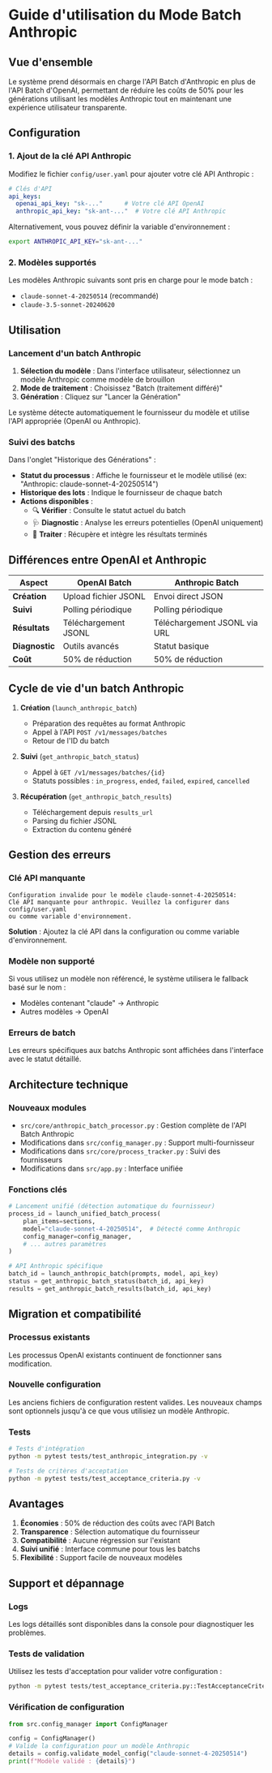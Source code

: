 # Guide d'utilisation du Mode Batch Anthropic

## Vue d'ensemble

Le système prend désormais en charge l'API Batch d'Anthropic en plus de l'API Batch d'OpenAI, permettant de réduire les coûts de 50% pour les générations utilisant les modèles Anthropic tout en maintenant une expérience utilisateur transparente.

## Configuration

### 1. Ajout de la clé API Anthropic

Modifiez le fichier `config/user.yaml` pour ajouter votre clé API Anthropic :

```yaml
# Clés d'API
api_keys:
  openai_api_key: "sk-..."      # Votre clé API OpenAI
  anthropic_api_key: "sk-ant-..."  # Votre clé API Anthropic
```

Alternativement, vous pouvez définir la variable d'environnement :
```bash
export ANTHROPIC_API_KEY="sk-ant-..."
```

### 2. Modèles supportés

Les modèles Anthropic suivants sont pris en charge pour le mode batch :

- `claude-sonnet-4-20250514` (recommandé)
- `claude-3.5-sonnet-20240620`

## Utilisation

### Lancement d'un batch Anthropic

1. **Sélection du modèle** : Dans l'interface utilisateur, sélectionnez un modèle Anthropic comme modèle de brouillon
2. **Mode de traitement** : Choisissez "Batch (traitement différé)"
3. **Génération** : Cliquez sur "Lancer la Génération"

Le système détecte automatiquement le fournisseur du modèle et utilise l'API appropriée (OpenAI ou Anthropic).

### Suivi des batchs

Dans l'onglet "Historique des Générations" :

- **Statut du processus** : Affiche le fournisseur et le modèle utilisé (ex: "Anthropic: claude-sonnet-4-20250514")
- **Historique des lots** : Indique le fournisseur de chaque batch
- **Actions disponibles** :
  - 🔍 **Vérifier** : Consulte le statut actuel du batch
  - 🩺 **Diagnostic** : Analyse les erreurs potentielles (OpenAI uniquement)
  - 🎯 **Traiter** : Récupère et intègre les résultats terminés

## Différences entre OpenAI et Anthropic

| Aspect | OpenAI Batch | Anthropic Batch |
|--------|--------------|-----------------|
| **Création** | Upload fichier JSONL | Envoi direct JSON |
| **Suivi** | Polling périodique | Polling périodique |
| **Résultats** | Téléchargement JSONL | Téléchargement JSONL via URL |
| **Diagnostic** | Outils avancés | Statut basique |
| **Coût** | 50% de réduction | 50% de réduction |

## Cycle de vie d'un batch Anthropic

1. **Création** (`launch_anthropic_batch`)
   - Préparation des requêtes au format Anthropic
   - Appel à l'API `POST /v1/messages/batches`
   - Retour de l'ID du batch

2. **Suivi** (`get_anthropic_batch_status`)
   - Appel à `GET /v1/messages/batches/{id}`
   - Statuts possibles : `in_progress`, `ended`, `failed`, `expired`, `cancelled`

3. **Récupération** (`get_anthropic_batch_results`)
   - Téléchargement depuis `results_url`
   - Parsing du fichier JSONL
   - Extraction du contenu généré

## Gestion des erreurs

### Clé API manquante
```
Configuration invalide pour le modèle claude-sonnet-4-20250514: 
Clé API manquante pour anthropic. Veuillez la configurer dans config/user.yaml 
ou comme variable d'environnement.
```

**Solution** : Ajoutez la clé API dans la configuration ou comme variable d'environnement.

### Modèle non supporté
Si vous utilisez un modèle non référencé, le système utilisera le fallback basé sur le nom :
- Modèles contenant "claude" → Anthropic
- Autres modèles → OpenAI

### Erreurs de batch
Les erreurs spécifiques aux batchs Anthropic sont affichées dans l'interface avec le statut détaillé.

## Architecture technique

### Nouveaux modules

- `src/core/anthropic_batch_processor.py` : Gestion complète de l'API Batch Anthropic
- Modifications dans `src/config_manager.py` : Support multi-fournisseur
- Modifications dans `src/core/process_tracker.py` : Suivi des fournisseurs
- Modifications dans `src/app.py` : Interface unifiée

### Fonctions clés

```python
# Lancement unifié (détection automatique du fournisseur)
process_id = launch_unified_batch_process(
    plan_items=sections,
    model="claude-sonnet-4-20250514",  # Détecté comme Anthropic
    config_manager=config_manager,
    # ... autres paramètres
)

# API Anthropic spécifique
batch_id = launch_anthropic_batch(prompts, model, api_key)
status = get_anthropic_batch_status(batch_id, api_key)
results = get_anthropic_batch_results(batch_id, api_key)
```

## Migration et compatibilité

### Processus existants
Les processus OpenAI existants continuent de fonctionner sans modification.

### Nouvelle configuration
Les anciens fichiers de configuration restent valides. Les nouveaux champs sont optionnels jusqu'à ce que vous utilisiez un modèle Anthropic.

### Tests
```bash
# Tests d'intégration
python -m pytest tests/test_anthropic_integration.py -v

# Tests de critères d'acceptation
python -m pytest tests/test_acceptance_criteria.py -v
```

## Avantages

1. **Économies** : 50% de réduction des coûts avec l'API Batch
2. **Transparence** : Sélection automatique du fournisseur
3. **Compatibilité** : Aucune régression sur l'existant
4. **Suivi unifié** : Interface commune pour tous les batchs
5. **Flexibilité** : Support facile de nouveaux modèles

## Support et dépannage

### Logs
Les logs détaillés sont disponibles dans la console pour diagnostiquer les problèmes.

### Tests de validation
Utilisez les tests d'acceptation pour valider votre configuration :
```bash
python -m pytest tests/test_acceptance_criteria.py::TestAcceptanceCriteria::test_criterion_6_missing_api_key_error -v
```

### Vérification de configuration
```python
from src.config_manager import ConfigManager

config = ConfigManager()
# Valide la configuration pour un modèle Anthropic
details = config.validate_model_config("claude-sonnet-4-20250514")
print(f"Modèle validé : {details}")
```
